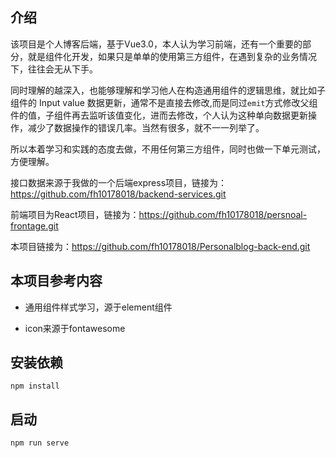 ## 介绍
该项目是个人博客后端，基于Vue3.0，本人认为学习前端，还有一个重要的部分，就是组件化开发，如果只是单单的使用第三方组件，在遇到复杂的业务情况下，往往会无从下手。

同时理解的越深入，也能够理解和学习他人在构造通用组件的逻辑思维，就比如子组件的 Input value 数据更新，通常不是直接去修改,而是同过`emit`方式修改父组件的值，子组件再去监听该值变化，进而去修改，个人认为这种单向数据更新操作，减少了数据操作的错误几率。当然有很多，就不一一列举了。

所以本着学习和实践的态度去做，不用任何第三方组件，同时也做一下单元测试，方便理解。

接口数据来源于我做的一个后端express项目，链接为：<https://github.com/fh10178018/backend-services.git>

前端项目为React项目，链接为：<https://github.com/fh10178018/persnoal-frontage.git>
  
本项目链接为：<https://github.com/fh10178018/Personalblog-back-end.git>


## 本项目参考内容
* 通用组件样式学习，源于element组件

* icon来源于fontawesome

## 安装依赖
`npm install`

## 启动
`npm run serve`
